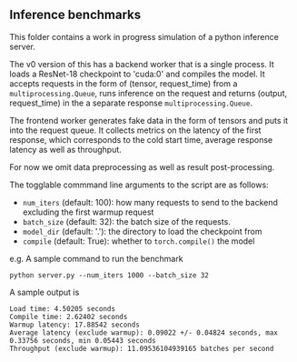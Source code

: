 ## Inference benchmarks

This folder contains a work in progress simulation of a python inference server.

The v0 version of this has a backend worker that is a single process. It loads a
ResNet-18 checkpoint to 'cuda:0' and compiles the model. It accepts requests in
the form of (tensor, request_time) from a `multiprocessing.Queue`, runs
inference on the request and returns (output, request_time) in the a separate
response `multiprocessing.Queue`.

The frontend worker generates fake data in the form of tensors and puts
it into the request queue. It collects metrics on the latency of the first
response, which corresponds to the cold start time, average response latency
as well as throughput.

For now we omit data preprocessing as well as result post-processing.

The togglable commmand line arguments to the script are as follows:
  - `num_iters` (default: 100): how many requests to send to the backend
    excluding the first warmup request
  - `batch_size` (default: 32): the batch size of the requests.
  - `model_dir` (default: '.'): the directory to load the checkpoint from
  - `compile` (default: True): whether to `torch.compile()` the model

e.g. A sample command to run the benchmark

```
python server.py --num_iters 1000 --batch_size 32
```

A sample output is

```
Load time: 4.50205 seconds
Compile time: 2.62402 seconds
Warmup latency: 17.88542 seconds
Average latency (exclude warmup): 0.09022 +/- 0.04824 seconds, max 0.33756 seconds, min 0.05443 seconds
Throughput (exclude warmup): 11.09536104939165 batches per second
```

